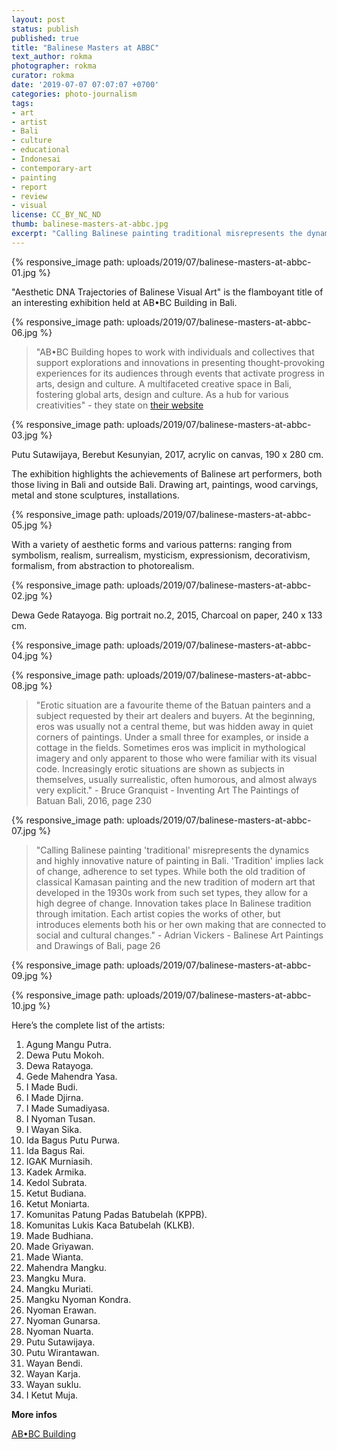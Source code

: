 ```yaml
---
layout: post
status: publish
published: true
title: "Balinese Masters at ABBC"
text_author: rokma
photographer: rokma
curator: rokma
date: '2019-07-07 07:07:07 +0700'
categories: photo-journalism
tags:
- art   
- artist
- Bali
- culture
- educational
- Indonesai
- contemporary-art
- painting
- report
- review
- visual
license: CC_BY_NC_ND
thumb: balinese-masters-at-abbc.jpg
excerpt: "Calling Balinese painting traditional misrepresents the dynamics and highly innovative nature of painting in Bali. Tradition implies lack of change, adherence to set types. While both the old tradition of classical Kamasan painting and the new tradition of modern art that developed in the 1930s work from such set types, they allow for a high degree of change."
---
```

{% responsive_image path: uploads/2019/07/balinese-masters-at-abbc-01.jpg %}

"Aesthetic DNA Trajectories of Balinese Visual Art" is the flamboyant title of an interesting exhibition held at AB•BC Building in Bali.

{% responsive_image path: uploads/2019/07/balinese-masters-at-abbc-06.jpg %}


>"AB•BC Building hopes to work with individuals and collectives that support explorations and innovations in presenting thought-provoking experiences for its audiences through events that activate progress in arts, design and culture. A multifaceted creative space in Bali, fostering global arts, design and culture. As a hub for various creativities" - they state on [their website](http://abbcbuilding.com)


{% responsive_image path: uploads/2019/07/balinese-masters-at-abbc-03.jpg %}

Putu Sutawijaya, Berebut Kesunyian, 2017, acrylic on canvas, 190 x 280 cm.

The exhibition highlights the achievements of Balinese art performers, both those living in Bali and outside Bali. Drawing art, paintings, wood carvings, metal and stone sculptures, installations.

{% responsive_image path: uploads/2019/07/balinese-masters-at-abbc-05.jpg %}


With a variety of aesthetic forms and various patterns: ranging from symbolism, realism, surrealism, mysticism, expressionism, decorativism, formalism, from abstraction to photorealism.




{% responsive_image path: uploads/2019/07/balinese-masters-at-abbc-02.jpg %}

Dewa Gede Ratayoga. Big portrait no.2, 2015, Charcoal on paper, 240 x 133 cm.

{% responsive_image path: uploads/2019/07/balinese-masters-at-abbc-04.jpg %}


{% responsive_image path: uploads/2019/07/balinese-masters-at-abbc-08.jpg %}


>"Erotic situation are a favourite theme of the Batuan painters and a subject
requested by their art dealers and buyers. At the beginning, eros was usually not a central theme, but was hidden away in quiet corners of paintings. Under a small three for examples, or inside a cottage in the fields. Sometimes eros was implicit in mythological imagery and only apparent to those who were familiar with its visual code. Increasingly erotic situations are shown as subjects in themselves, usually surrealistic, often humorous, and almost always very explicit." - Bruce Granquist - Inventing Art The Paintings of Batuan Bali, 2016, page 230


{% responsive_image path: uploads/2019/07/balinese-masters-at-abbc-07.jpg %}


>"Calling Balinese painting 'traditional' misrepresents the dynamics and highly innovative nature of painting in Bali. 'Tradition' implies lack of change, adherence to set types. While both the old tradition of classical Kamasan painting and the new tradition of modern art that developed in the 1930s work from such set types, they allow for a high degree of change. Innovation takes place In Balinese tradition through imitation. Each artist copies the works of other, but introduces elements both his or her own making that are
connected to social and cultural changes." - Adrian Vickers - Balinese Art Paintings and Drawings of Bali, page 26




{% responsive_image path: uploads/2019/07/balinese-masters-at-abbc-09.jpg %}

{% responsive_image path: uploads/2019/07/balinese-masters-at-abbc-10.jpg %}

Here’s the complete list of the artists:

1. Agung Mangu Putra.
2. Dewa Putu Mokoh.
3. Dewa Ratayoga.
4. Gede Mahendra Yasa.
5. I Made Budi.
6. I Made Djirna.
7. I Made Sumadiyasa.
8. I Nyoman Tusan.
9. I Wayan Sika.
10. Ida Bagus Putu Purwa.
11. Ida Bagus Rai.
12. IGAK Murniasih.
13. Kadek Armika.
14. Kedol Subrata.
15. Ketut Budiana.
16. Ketut Moniarta.
17. Komunitas Patung Padas Batubelah (KPPB).
18. Komunitas Lukis Kaca Batubelah (KLKB).
19. Made Budhiana.
20. Made Griyawan.
21. Made Wianta.
22. Mahendra Mangku.
23. Mangku Mura.
24. Mangku Muriati.
25. Mangku Nyoman Kondra.
26. Nyoman Erawan.
27. Nyoman Gunarsa.
28. Nyoman Nuarta.
29. Putu Sutawijaya.
30. Putu Wirantawan.
31. Wayan Bendi.
32. Wayan Karja.
33. Wayan suklu.
34. I Ketut Muja.

**More infos**

[AB•BC Building](http://abbcbuilding.com)
